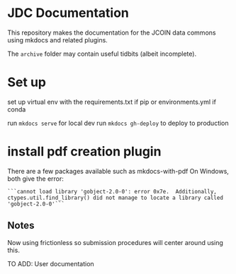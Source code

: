 # JDC Documentation

This repository makes the documentation for the 
JCOIN data commons using mkdocs and related plugins.

The `archive` folder may contain useful tidbits (albeit incomplete).  

# Set up

set up virtual env with the requirements.txt if pip or environments.yml if conda

run `mkdocs serve` for local dev
run `mkdocs gh-deploy` to deploy to production

# install pdf creation plugin
There are a few packages available such as mkdocs-with-pdf
On Windows, both give the error:
```
```cannot load library 'gobject-2.0-0': error 0x7e.  Additionally, ctypes.util.find_library() did not manage to locate a library called 'gobject-2.0-0'```

```

## Notes

Now using frictionless so submission procedures will center around using this.

TO ADD:
User documentation

